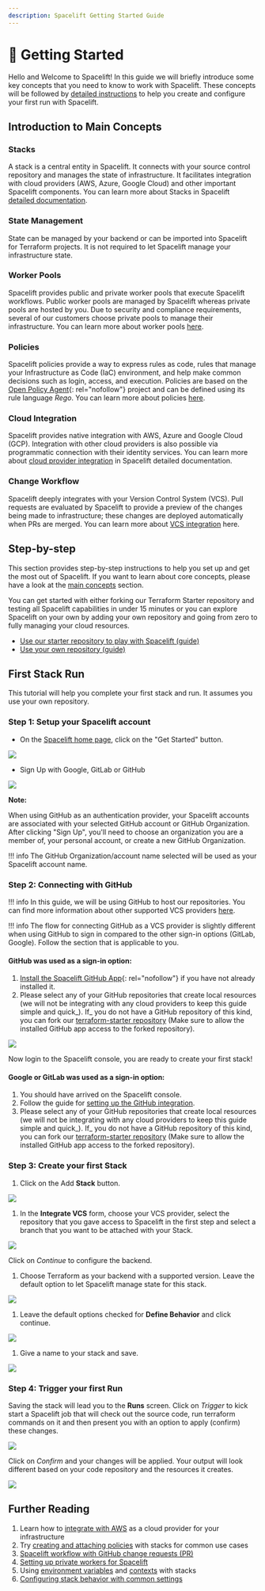 ```yaml
---
description: Spacelift Getting Started Guide
---
```


# 🚀 Getting Started

Hello and Welcome to Spacelift! In this guide we will briefly introduce some key concepts that you need to know to work with Spacelift. These concepts will be followed by [detailed instructions](getting-started.md#step-by-step) to help you create and configure your first run with Spacelift.

## Introduction to Main Concepts

### Stacks

A stack is a central entity in Spacelift. It connects with your source control repository and manages the state of infrastructure. It facilitates integration with cloud providers (AWS, Azure, Google Cloud) and other important Spacelift components. You can learn more about Stacks in Spacelift [detailed documentation](concepts/stack/).

### State Management

State can be managed by your backend or can be imported into Spacelift for Terraform projects. It is not required to let Spacelift manage your infrastructure state.

### Worker Pools

Spacelift provides public and private worker pools that execute Spacelift workflows. Public worker pools are managed by Spacelift whereas private pools are hosted by you. Due to security and compliance requirements, several of our customers choose private pools to manage their infrastructure. You can learn more about worker pools [here](concepts/worker-pools.md).

### Policies

Spacelift policies provide a way to express rules as code, rules that manage your Infrastructure as Code (IaC) environment, and help make common decisions such as login, access, and execution. Policies are based on the [Open Policy Agent](https://www.openpolicyagent.org/){: rel="nofollow"} project and can be defined using its rule language _Rego_. You can learn more about policies [here](concepts/policy/).

### Cloud Integration

Spacelift provides native integration with AWS, Azure and Google Cloud (GCP). Integration with other cloud providers is also possible via programmatic connection with their identity services. You can learn more about [cloud provider integration](integrations/cloud-providers/) in Spacelift detailed documentation.

### Change Workflow

Spacelift deeply integrates with your Version Control System (VCS). Pull requests are evaluated by Spacelift to provide a preview of the changes being made to infrastructure; these changes are deployed automatically when PRs are merged. You can learn more about [VCS integration](integrations/source-control/github.md) here.

## Step-by-step

This section provides step-by-step instructions to help you set up and get the most out of Spacelift. If you want to learn about core concepts, please have a look at the [main concepts](getting-started.md#introduction-to-main-concepts) section.

You can get started with either forking our Terraform Starter repository and testing all Spacelift capabilities in under 15 minutes or you can explore Spacelift on your own by adding your own repository and going from zero to fully managing your cloud resources.

- [Use our starter repository to play with Spacelift (guide)](https://github.com/spacelift-io/terraform-starter)
- [Use your own repository (guide)](getting-started.md#first-stack-run)

## First Stack Run

This tutorial will help you complete your first stack and run. It assumes you use your own repository.

### Step 1: Setup your Spacelift account

- On the [Spacelift home page](https://docs.spacelift.io/), click on the "Get Started" button.

![](<./assets/screenshots/Screenshot 2022-04-27 at 12-35-55 Collaborative Infrastructure For Modern Software Teams Spacelift.png>)

- Sign Up with Google, GitLab or GitHub

![](<./assets/screenshots/Screenshot 2022-04-27 at 12-37-48 Get started with Spacelift Free Trial Spacelift.png>)

**Note:**

When using GitHub as an authentication provider, your Spacelift accounts are associated with your selected GitHub account or GitHub Organization. After clicking "Sign Up", you'll need to choose an organization you are a member of, your personal account, or create a new GitHub Organization.

!!! info
    The GitHub Organization/account name selected will be used as your Spacelift account name.

### Step 2: Connecting with GitHub

!!! info
    In this guide, we will be using GitHub to host our repositories. You can find more information about other supported VCS providers [here](integrations/source-control/).

!!! info
    The flow for connecting GitHub as a VCS provider is slightly different when using GitHub to sign in compared to the other sign-in options (GitLab, Google). Follow the section that is applicable to you.

#### GitHub was used as a sign-in option:

1. [Install the Spacelift GitHub App](https://github.com/apps/spacelift-io/installations/new){: rel="nofollow"} if you have not already installed it.
2. Please select any of your GitHub repositories that create local resources (we will not be integrating with any cloud providers to keep this guide simple and quick_). If_ you do not have a GitHub repository of this kind, you can fork our [terraform-starter repository](https://github.com/spacelift-io/terraform-starter) (Make sure to allow the installed GitHub app access to the forked repository).

![](<./assets/screenshots/Screenshot 2022-04-27 at 17-39-51 Build software better together copy.png>)

Now login to the Spacelift console, you are ready to create your first stack!

#### Google or GitLab was used as a sign-in option:

1. You should have arrived on the Spacelift console.
2. Follow the guide for [setting up the GitHub integration](integrations/source-control/github.md#setting-up-the-integration).
3. Please select any of your GitHub repositories that create local resources (we will not be integrating with any cloud providers to keep this guide simple and quick_). If_ you do not have a GitHub repository of this kind, you can fork our [terraform-starter repository](https://github.com/spacelift-io/terraform-starter) (Make sure to allow the installed GitHub app access to the forked repository).

### Step 3: Create your first Stack

1. Click on the Add **Stack** button.

![](./assets/screenshots/2.png)

1. In the **Integrate VCS** form, choose your VCS provider, select the repository that you gave access to Spacelift in the first step and select a branch that you want to be attached with your Stack.

![](./assets/screenshots/3.png)

Click on _Continue_ to configure the backend.

1. Choose Terraform as your backend with a supported version. Leave the default option to let Spacelift manage state for this stack.

![](./assets/screenshots/4.png)

1. Leave the default options checked for **Define Behavior** and click continue.

![](./assets/screenshots/5.png)

1. Give a name to your stack and save.

![](./assets/screenshots/6.png)

### Step 4: Trigger your first Run

Saving the stack will lead you to the **Runs** screen. Click on _Trigger_ to kick start a Spacelift job that will check out the source code, run terraform commands on it and then present you with an option to apply (confirm) these changes.

![](./assets/screenshots/7.png)

Click on _Confirm_ and your changes will be applied. Your output will look different based on your code repository and the resources it creates.

![](./assets/screenshots/8.png)

## Further Reading

1. Learn how to [integrate with AWS](integrations/cloud-providers/aws.md) as a cloud provider for your infrastructure
2. Try [creating and attaching policies](concepts/policy/#creating-policies) with stacks for common use cases
3. [Spacelift workflow with GitHub change requests (PR)](integrations/source-control/github.md#pull-requests)
4. [Setting up private workers for Spacelift](concepts/worker-pools.md)
5. Using [environment variables](concepts/configuration/environment.md#environment-variables) and [contexts](concepts/configuration/context.md) with stacks
6. [Configuring stack behavior with common settings](concepts/stack/stack-settings.md)
